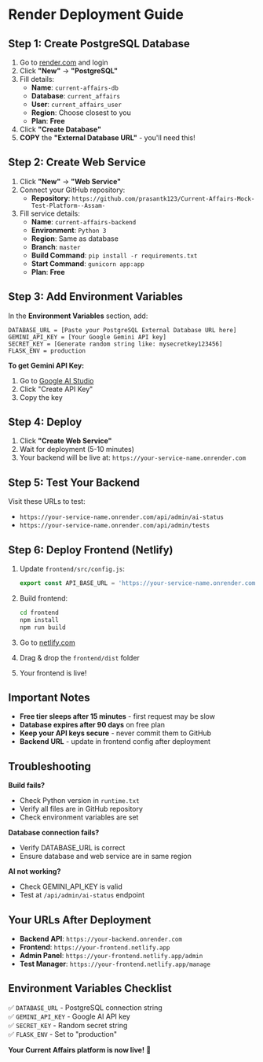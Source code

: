 # Render Deployment Guide

## Step 1: Create PostgreSQL Database

1. Go to [render.com](https://render.com) and login
2. Click **"New"** → **"PostgreSQL"**
3. Fill details:
   - **Name**: `current-affairs-db`
   - **Database**: `current_affairs`
   - **User**: `current_affairs_user`
   - **Region**: Choose closest to you
   - **Plan**: **Free**
4. Click **"Create Database"**
5. **COPY** the **"External Database URL"** - you'll need this!

## Step 2: Create Web Service

1. Click **"New"** → **"Web Service"**
2. Connect your GitHub repository:
   - **Repository**: `https://github.com/prasantk123/Current-Affairs-Mock-Test-Platform--Assam-`
3. Fill service details:
   - **Name**: `current-affairs-backend`
   - **Environment**: `Python 3`
   - **Region**: Same as database
   - **Branch**: `master`
   - **Build Command**: `pip install -r requirements.txt`
   - **Start Command**: `gunicorn app:app`
   - **Plan**: **Free**

## Step 3: Add Environment Variables

In the **Environment Variables** section, add:

```
DATABASE_URL = [Paste your PostgreSQL External Database URL here]
GEMINI_API_KEY = [Your Google Gemini API key]
SECRET_KEY = [Generate random string like: mysecretkey123456]
FLASK_ENV = production
```

**To get Gemini API Key:**
1. Go to [Google AI Studio](https://makersuite.google.com/app/apikey)
2. Click "Create API Key"
3. Copy the key

## Step 4: Deploy

1. Click **"Create Web Service"**
2. Wait for deployment (5-10 minutes)
3. Your backend will be live at: `https://your-service-name.onrender.com`

## Step 5: Test Your Backend

Visit these URLs to test:
- `https://your-service-name.onrender.com/api/admin/ai-status`
- `https://your-service-name.onrender.com/api/admin/tests`

## Step 6: Deploy Frontend (Netlify)

1. Update `frontend/src/config.js`:
   ```javascript
   export const API_BASE_URL = 'https://your-service-name.onrender.com'
   ```

2. Build frontend:
   ```bash
   cd frontend
   npm install
   npm run build
   ```

3. Go to [netlify.com](https://netlify.com)
4. Drag & drop the `frontend/dist` folder
5. Your frontend is live!

## Important Notes

- **Free tier sleeps after 15 minutes** - first request may be slow
- **Database expires after 90 days** on free plan
- **Keep your API keys secure** - never commit them to GitHub
- **Backend URL** - update in frontend config after deployment

## Troubleshooting

**Build fails?**
- Check Python version in `runtime.txt`
- Verify all files are in GitHub repository
- Check environment variables are set

**Database connection fails?**
- Verify DATABASE_URL is correct
- Ensure database and web service are in same region

**AI not working?**
- Check GEMINI_API_KEY is valid
- Test at `/api/admin/ai-status` endpoint

## Your URLs After Deployment

- **Backend API**: `https://your-backend.onrender.com`
- **Frontend**: `https://your-frontend.netlify.app`
- **Admin Panel**: `https://your-frontend.netlify.app/admin`
- **Test Manager**: `https://your-frontend.netlify.app/manage`

## Environment Variables Checklist

✅ `DATABASE_URL` - PostgreSQL connection string  
✅ `GEMINI_API_KEY` - Google AI API key  
✅ `SECRET_KEY` - Random secret string  
✅ `FLASK_ENV` - Set to "production"  

**Your Current Affairs platform is now live!** 🚀